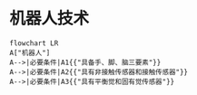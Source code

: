 # 机器人技术

```mermaid
flowchart LR
A["机器人"]
A-->|必要条件|A1{{"具备手、脚、脑三要素"}}
A-->|必要条件|A2{{"具有非接触传感器和接触传感器"}}
A-->|必要条件|A3{{"具有平衡觉和固有觉传感器"}}
```
